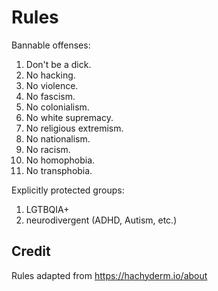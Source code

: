 # Rules

Bannable offenses:

1. Don't be a dick.
1. No hacking.
1. No violence.
1. No fascism.
1. No colonialism.
1. No white supremacy.
1. No religious extremism.
1. No nationalism.
1. No racism.
1. No homophobia.
1. No transphobia.

Explicitly protected groups:

1. LGTBQIA+
1. neurodivergent (ADHD, Autism, etc.)

## Credit

Rules adapted from https://hachyderm.io/about
